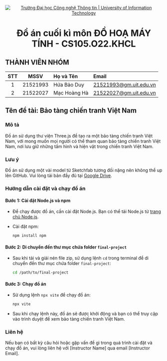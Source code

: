 <!-- Banner -->
<p align="center">
  <a href="https://www.uit.edu.vn/" title="Trường Đại học Công nghệ Thông tin" style="border: none;">
    <img src="https://i.imgur.com/WmMnSRt.png" alt="Trường Đại học Công nghệ Thông tin | University of Information Technology">
  </a>
</p>

<h1 align="center"><b> Đồ án cuối kì môn ĐỒ HOẠ MÁY TÍNH - CS105.O22.KHCL</b></h>

## THÀNH VIÊN NHÓM
| STT    | MSSV       | Họ và Tên      | Email                   |
| :----: | :-------:  | :------------- | :-----------------------|
| 1      | 21521993   | Hứa Bảo Duy    | 21521993@gm.uit.edu.vn  |
| 2      | 21522027   | Mạc Hoàng Hà   | 21522027@gm.uit.edu.vn  |


## Tên đề tài: Bảo tàng chiến tranh Việt Nam

### Mô tả

Đồ án sử dụng thư viện Three.js để tạo ra một bảo tàng chiến tranh Việt Nam, với mong muốn mọi người có thể tham quan bảo tàng chiến tranh Việt Nam, nơi lưu giữ những tấm hình và hiện vật trong chiến tranh Việt Nam.

### Lưu ý

Đồ án sử dụng một vài model từ Sketchfab tương đối nặng nên không thể up lên GitHub. Vui lòng tải bản đầy đủ tại [Google Drive](https://drive.google.com/file/d/1R5ZuWmVr-71twGZKNesnBeTn3Zvcgx6w/view?usp=sharing).

### Hướng dẫn cài đặt và chạy đồ án

#### Bước 1: Cài đặt Node.js và npm

- Để chạy được đồ án, cần cài đặt Node.js. Bạn có thể tải Node.js từ [trang chủ Node.js](https://nodejs.org/).
- Cài đặt npm:

    ```sh
    npm install npm
    ```

#### Bước 2: Di chuyển đến thư mục chứa folder `final-project`

- Sau khi tải và giải nén file zip, sử dụng lệnh `cd` trong terminal để di chuyển đến thư mục chứa folder `final-project`:

    ```sh
    cd /path/to/final-project
    ```

#### Bước 3: Chạy đồ án

- Sử dụng lệnh `npx vite` để chạy đồ án:

    ```sh
    npx vite
    ```

- Sau khi chạy lệnh này, đồ án sẽ được khởi động và bạn có thể truy cập vào trình duyệt để xem bảo tàng chiến tranh Việt Nam.

### Liên hệ

Nếu bạn có bất kỳ câu hỏi hoặc gặp vấn đề gì trong quá trình cài đặt và chạy đồ án, vui lòng liên hệ với [Instructor Name] qua email [Instructor Email].
